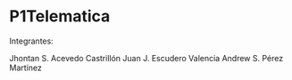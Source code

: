 # P1Telematica

Integrantes:

Jhontan S. Acevedo Castrillón
Juan J. Escudero Valencia
Andrew S. Pérez Martínez
